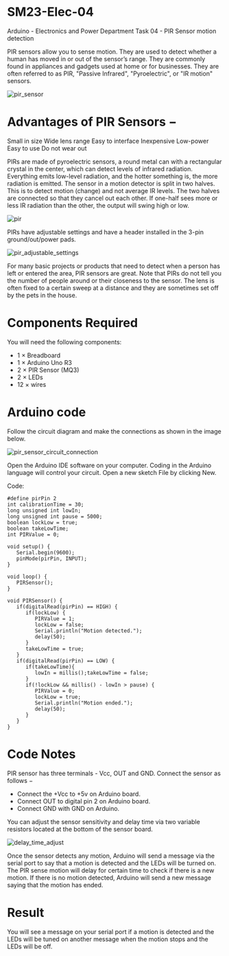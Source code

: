 # SM23-Elec-04

Arduino - Electronics and Power Department Task 04 - PIR Sensor motion detection

PIR sensors allow you to sense motion. They are used to detect whether a human has moved in or out of the sensor’s range. They are commonly found in appliances and gadgets used at home or for businesses. They are often referred to as PIR, "Passive Infrared", "Pyroelectric", or "IR motion" sensors.

![pir_sensor](https://github.com/Naif-Al-Ajlani/SM23-Elec-04/assets/98528261/33d29edf-85f8-4ed1-95d9-6041acad80b9)


# Advantages of PIR Sensors −

Small in size
Wide lens range
Easy to interface
Inexpensive
Low-power
Easy to use
Do not wear out

PIRs are made of pyroelectric sensors, a round metal can with a rectangular crystal in the center, which can detect levels of infrared radiation. Everything emits low-level radiation, and the hotter something is, the more radiation is emitted. The sensor in a motion detector is split in two halves. This is to detect motion (change) and not average IR levels. The two halves are connected so that they cancel out each other. If one-half sees more or less IR radiation than the other, the output will swing high or low.

![pir](https://github.com/Naif-Al-Ajlani/SM23-Elec-04/assets/98528261/1ab49e48-e8dc-46d2-8660-9785d4937a59)

PIRs have adjustable settings and have a header installed in the 3-pin ground/out/power pads.

![pir_adjustable_settings](https://github.com/Naif-Al-Ajlani/SM23-Elec-04/assets/98528261/badea204-1e91-4805-9ad9-2038b4e92fe8)


For many basic projects or products that need to detect when a person has left or entered the area, PIR sensors are great. Note that PIRs do not tell you the number of people around or their closeness to the sensor. The lens is often fixed to a certain sweep at a distance and they are sometimes set off by the pets in the house.

# Components Required
You will need the following components:

+ 1 × Breadboard
+ 1 × Arduino Uno R3
+ 2 × PIR Sensor (MQ3)
+ 2 × LEDs
+ 12 × wires

# Arduino code

Follow the circuit diagram and make the connections as shown in the image below.

![pir_sensor_circuit_connection](https://github.com/Naif-Al-Ajlani/SM23-Elec-04/assets/98528261/9b79949e-91bf-4975-8ebd-1d716d6f1b4a)

Open the Arduino IDE software on your computer. Coding in the Arduino language will control your circuit. Open a new sketch File by clicking New.

Code:
```
#define pirPin 2
int calibrationTime = 30;
long unsigned int lowIn;
long unsigned int pause = 5000;
boolean lockLow = true;
boolean takeLowTime;
int PIRValue = 0;

void setup() {
   Serial.begin(9600);
   pinMode(pirPin, INPUT);
}

void loop() {
   PIRSensor();
}

void PIRSensor() {
   if(digitalRead(pirPin) == HIGH) {
      if(lockLow) {
         PIRValue = 1;
         lockLow = false;
         Serial.println("Motion detected.");
         delay(50);
      }
      takeLowTime = true;
   }
   if(digitalRead(pirPin) == LOW) {
      if(takeLowTime){
         lowIn = millis();takeLowTime = false;
      }
      if(!lockLow && millis() - lowIn > pause) {
         PIRValue = 0;
         lockLow = true;
         Serial.println("Motion ended.");
         delay(50);
      }
   }
}
```
# Code Notes

PIR sensor has three terminals - Vcc, OUT and GND. Connect the sensor as follows −

+ Connect the +Vcc to +5v on Arduino board.
+ Connect OUT to digital pin 2 on Arduino board.
+ Connect GND with GND on Arduino.
  
You can adjust the sensor sensitivity and delay time via two variable resistors located at the bottom of the sensor board.

![delay_time_adjust](https://github.com/Naif-Al-Ajlani/SM23-Elec-04/assets/98528261/461de9d1-a2e9-42cf-ab1c-ec1f306aedef)

Once the sensor detects any motion, Arduino will send a message via the serial port to say that a motion is detected and the LEDs will be turned on. The PIR sense motion will delay for certain time to check if there is a new motion. If there is no motion detected, Arduino will send a new message saying that the motion has ended.

# Result
You will see a message on your serial port if a motion is detected and the LEDs will be tuned on another message when the motion stops and the LEDs will be off.
